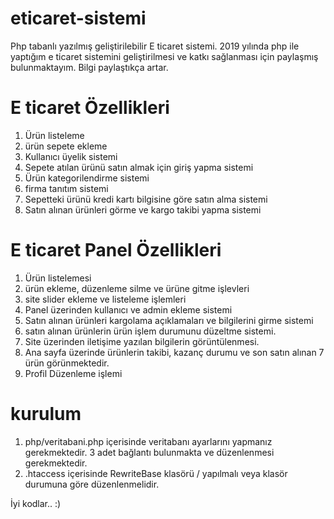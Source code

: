 # eticaret-sistemi
Php tabanlı yazılmış geliştirilebilir E ticaret sistemi.
2019 yılında php ile yaptığım e ticaret sistemini geliştirilmesi ve katkı sağlanması için paylaşmış bulunmaktayım.
Bilgi paylaştıkça artar.

# E ticaret Özellikleri
1. Ürün listeleme
2. ürün sepete ekleme
3. Kullanıcı üyelik sistemi
4. Sepete atılan ürünü satın almak için giriş yapma sistemi
5. Ürün kategorilendirme sistemi
6. firma tanıtım sistemi
7. Sepetteki ürünü kredi kartı bilgisine göre satın alma sistemi
8. Satın alınan ürünleri görme  ve kargo takibi yapma sistemi


# E ticaret Panel Özellikleri

1. Ürün listelemesi 
2. ürün ekleme, düzenleme silme ve ürüne gitme işlevleri
3. site slider ekleme  ve listeleme işlemleri
4. Panel üzerinden kullanıcı ve admin ekleme sistemi
5. Satın alınan ürünleri kargolama açıklamaları ve bilgilerini girme sistemi
6. satın alınan ürünlerin ürün işlem durumunu düzeltme sistemi.
7. Site üzerinden iletişime yazılan bilgilerin görüntülenmesi.
8. Ana sayfa üzerinde ürünlerin takibi, kazanç durumu ve son satın alınan 7 ürün görünmektedir.
9. Profil Düzenleme işlemi

# kurulum
1. php/veritabani.php  içerisinde veritabanı ayarlarını yapmanız gerekmektedir. 3 adet bağlantı bulunmakta ve düzenlenmesi gerekmektedir.
2. .htaccess   içerisinde RewriteBase klasörü / yapılmalı veya klasör durumuna göre düzenlenmelidir.

İyi kodlar.. :)
